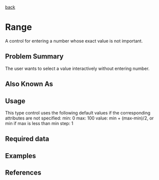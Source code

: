 [back](input-control.md)

# Range

A control for entering a number whose exact value is not important.

## Problem Summary

The user wants to select a value interactively without entering number.

## Also Known As


## Usage

This type control uses the following default values if the corresponding attributes are not specified:
min: 0
max: 100
value: min + (max-min)/2, or min if max is less than min
step: 1

## Required data


## Examples


## References





